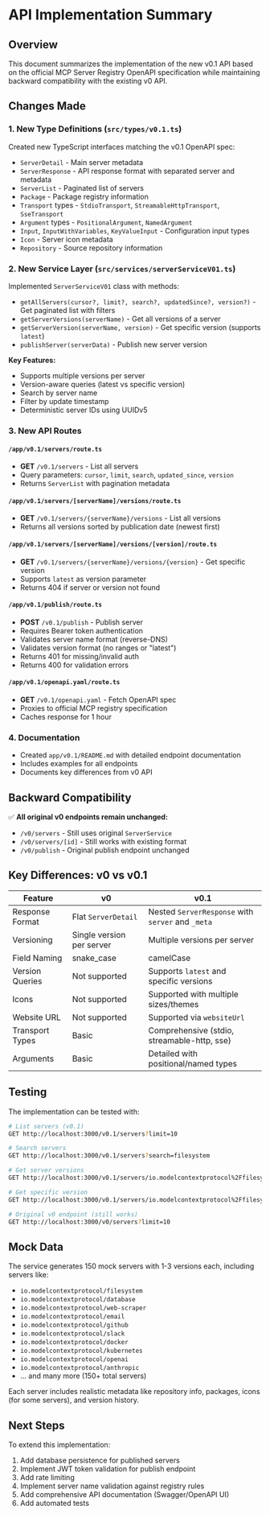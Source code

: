 # API Implementation Summary

## Overview
This document summarizes the implementation of the new v0.1 API based on the official MCP Server Registry OpenAPI specification while maintaining backward compatibility with the existing v0 API.

## Changes Made

### 1. New Type Definitions (`src/types/v0.1.ts`)
Created new TypeScript interfaces matching the v0.1 OpenAPI spec:
- `ServerDetail` - Main server metadata
- `ServerResponse` - API response format with separated server and metadata
- `ServerList` - Paginated list of servers
- `Package` - Package registry information
- `Transport` types - `StdioTransport`, `StreamableHttpTransport`, `SseTransport`
- `Argument` types - `PositionalArgument`, `NamedArgument`
- `Input`, `InputWithVariables`, `KeyValueInput` - Configuration input types
- `Icon` - Server icon metadata
- `Repository` - Source repository information

### 2. New Service Layer (`src/services/serverServiceV01.ts`)
Implemented `ServerServiceV01` class with methods:
- `getAllServers(cursor?, limit?, search?, updatedSince?, version?)` - Get paginated list with filters
- `getServerVersions(serverName)` - Get all versions of a server
- `getServerVersion(serverName, version)` - Get specific version (supports `latest`)
- `publishServer(serverData)` - Publish new server version

**Key Features:**
- Supports multiple versions per server
- Version-aware queries (latest vs specific version)
- Search by server name
- Filter by update timestamp
- Deterministic server IDs using UUIDv5

### 3. New API Routes

#### `/app/v0.1/servers/route.ts`
- **GET** `/v0.1/servers` - List all servers
- Query parameters: `cursor`, `limit`, `search`, `updated_since`, `version`
- Returns `ServerList` with pagination metadata

#### `/app/v0.1/servers/[serverName]/versions/route.ts`
- **GET** `/v0.1/servers/{serverName}/versions` - List all versions
- Returns all versions sorted by publication date (newest first)

#### `/app/v0.1/servers/[serverName]/versions/[version]/route.ts`
- **GET** `/v0.1/servers/{serverName}/versions/{version}` - Get specific version
- Supports `latest` as version parameter
- Returns 404 if server or version not found

#### `/app/v0.1/publish/route.ts`
- **POST** `/v0.1/publish` - Publish server
- Requires Bearer token authentication
- Validates server name format (reverse-DNS)
- Validates version format (no ranges or "latest")
- Returns 401 for missing/invalid auth
- Returns 400 for validation errors

#### `/app/v0.1/openapi.yaml/route.ts`
- **GET** `/v0.1/openapi.yaml` - Fetch OpenAPI spec
- Proxies to official MCP registry specification
- Caches response for 1 hour

### 4. Documentation
- Created `app/v0.1/README.md` with detailed endpoint documentation
- Includes examples for all endpoints
- Documents key differences from v0 API

## Backward Compatibility

✅ **All original v0 endpoints remain unchanged:**
- `/v0/servers` - Still uses original `ServerService`
- `/v0/servers/[id]` - Still works with existing format
- `/v0/publish` - Original publish endpoint unchanged

## Key Differences: v0 vs v0.1

| Feature | v0 | v0.1 |
|---------|----|----- |
| Response Format | Flat `ServerDetail` | Nested `ServerResponse` with `server` and `_meta` |
| Versioning | Single version per server | Multiple versions per server |
| Field Naming | snake_case | camelCase |
| Version Queries | Not supported | Supports `latest` and specific versions |
| Icons | Not supported | Supported with multiple sizes/themes |
| Website URL | Not supported | Supported via `websiteUrl` |
| Transport Types | Basic | Comprehensive (stdio, streamable-http, sse) |
| Arguments | Basic | Detailed with positional/named types |

## Testing

The implementation can be tested with:

```bash
# List servers (v0.1)
GET http://localhost:3000/v0.1/servers?limit=10

# Search servers
GET http://localhost:3000/v0.1/servers?search=filesystem

# Get server versions
GET http://localhost:3000/v0.1/servers/io.modelcontextprotocol%2Ffilesystem/versions

# Get specific version
GET http://localhost:3000/v0.1/servers/io.modelcontextprotocol%2Ffilesystem/versions/latest

# Original v0 endpoint (still works)
GET http://localhost:3000/v0/servers?limit=10
```

## Mock Data

The service generates 150 mock servers with 1-3 versions each, including servers like:
- `io.modelcontextprotocol/filesystem`
- `io.modelcontextprotocol/database`
- `io.modelcontextprotocol/web-scraper`
- `io.modelcontextprotocol/email`
- `io.modelcontextprotocol/github`
- `io.modelcontextprotocol/slack`
- `io.modelcontextprotocol/docker`
- `io.modelcontextprotocol/kubernetes`
- `io.modelcontextprotocol/openai`
- `io.modelcontextprotocol/anthropic`
- ... and many more (150+ total servers)

Each server includes realistic metadata like repository info, packages, icons (for some servers), and version history.

## Next Steps

To extend this implementation:
1. Add database persistence for published servers
2. Implement JWT token validation for publish endpoint
3. Add rate limiting
4. Implement server name validation against registry rules
5. Add comprehensive API documentation (Swagger/OpenAPI UI)
6. Add automated tests
